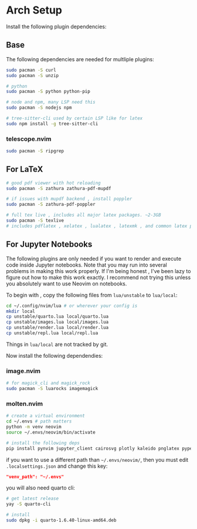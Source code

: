 # Arch Setup
Install the following plugin dependencies:

## Base
The following dependencies are needed for multliple plugins:
```bash
sudo pacman -S curl
sudo pacman -S unzip

# python
sudo pacman -S python python-pip

# node and npm, many LSP need this
sudo pacman -S nodejs npm

# tree-sitter-cli used by certain LSP like for latex
sudo npm install -g tree-sitter-cli
```

### telescope.nvim
```bash
sudo pacman -S ripgrep
```

## For LaTeX
```bash
# good pdf viewer with hot reloading
sudo pacman -S zathura zathura-pdf-mupdf

# if issues with mupdf backend , install poppler
sudo pacman -S zathura-pdf-poppler

# full tex live , includes all major latex packages. ~2-3GB
sudo pacman -S texlive
# includes pdflatex , xelatex , lualatex , latexmk , and common latex packages
```

## For Jupyter Notebooks
The following plugins are only needed if you want to render and execute code inside Jupyter notebooks. Note that you may run into several problems in making this work properly. If I'm being honest , I've been lazy to figure out how to make this work exactly. I recommend not trying this unless you absolutely want to use Neovim on notebooks.

To begin with , copy the following files from `lua/unstable` to `lua/local`:
```bash
cd ~/.config/nvim/lua # or wherever your config is
mkdir local
cp unstable/quarto.lua local/quarto.lua
cp unstable/images.lua local/images.lua
cp unstable/render.lua local/render.lua
cp unstable/repl.lua local/repl.lua
```
Things in `lua/local` are not tracked by git.

Now install the following dependendies:
### image.nvim
```bash
# for magick_cli and magick_rock
sudo pacman -S luarocks imagemagick
```

### molten.nvim
```bash
# create a virtual environment
cd ~/.envs # path matters
python -m venv neovim
source ~/.envs/neovim/bin/activate

# install the following deps
pip install pynvim jupyter_client cairosvg plotly kaleido pnglatex pyperclip nbformat jupytext jupyter jupyterlab
```

if you want to use a different path than `~/.envs/neovim/`, then you must edit `.localsettings.json` and change this key:
```json
"venv_path": "~/.envs"
```

you will also need quarto cli:
```bash
# get latest release
yay -S quarto-cli

# install
sudo dpkg -i quarto-1.6.40-linux-amd64.deb
```

